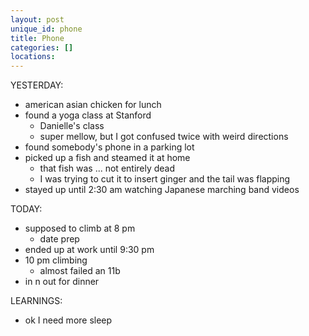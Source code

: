 ```yaml
---
layout: post
unique_id: phone
title: Phone
categories: []
locations: 
---
```


YESTERDAY:
* american asian chicken for lunch
* found a yoga class at Stanford
  * Danielle's class
  * super mellow, but I got confused twice with weird directions
* found somebody's phone in a parking lot
* picked up a fish and steamed it at home
  * that fish was ... not entirely dead
  * I was trying to cut it to insert ginger and the tail was flapping
* stayed up until 2:30 am watching Japanese marching band videos

TODAY:
* supposed to climb at 8 pm
  * date prep
* ended up at work until 9:30 pm
* 10 pm climbing
  * almost failed an 11b
* in n out for dinner

LEARNINGS:
* ok I need more sleep
